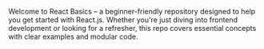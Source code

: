 Welcome to React Basics – a beginner-friendly repository designed to help you get started with React.js. Whether you're just diving into frontend development or looking for a refresher, this repo covers essential concepts with clear examples and modular code.
